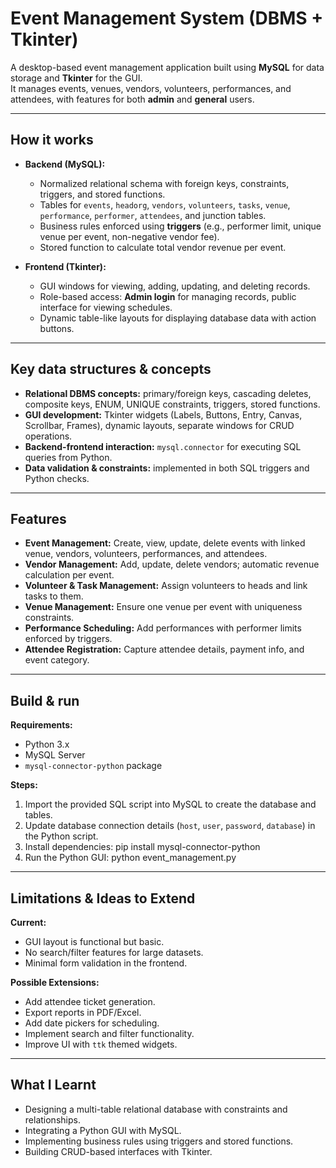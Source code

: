 # Event Management System (DBMS + Tkinter)

A desktop-based event management application built using **MySQL** for data storage and **Tkinter** for the GUI.  
It manages events, venues, vendors, volunteers, performances, and attendees, with features for both **admin** and **general** users.

---

## How it works
- **Backend (MySQL):**
  - Normalized relational schema with foreign keys, constraints, triggers, and stored functions.
  - Tables for `events`, `headorg`, `vendors`, `volunteers`, `tasks`, `venue`, `performance`, `performer`, `attendees`, and junction tables.
  - Business rules enforced using **triggers** (e.g., performer limit, unique venue per event, non-negative vendor fee).
  - Stored function to calculate total vendor revenue per event.

- **Frontend (Tkinter):**
  - GUI windows for viewing, adding, updating, and deleting records.
  - Role-based access: **Admin login** for managing records, public interface for viewing schedules.
  - Dynamic table-like layouts for displaying database data with action buttons.

---

## Key data structures & concepts
- **Relational DBMS concepts:** primary/foreign keys, cascading deletes, composite keys, ENUM, UNIQUE constraints, triggers, stored functions.
- **GUI development:** Tkinter widgets (Labels, Buttons, Entry, Canvas, Scrollbar, Frames), dynamic layouts, separate windows for CRUD operations.
- **Backend-frontend interaction:** `mysql.connector` for executing SQL queries from Python.
- **Data validation & constraints:** implemented in both SQL triggers and Python checks.

---

## Features
- **Event Management:** Create, view, update, delete events with linked venue, vendors, volunteers, performances, and attendees.
- **Vendor Management:** Add, update, delete vendors; automatic revenue calculation per event.
- **Volunteer & Task Management:** Assign volunteers to heads and link tasks to them.
- **Venue Management:** Ensure one venue per event with uniqueness constraints.
- **Performance Scheduling:** Add performances with performer limits enforced by triggers.
- **Attendee Registration:** Capture attendee details, payment info, and event category.

---

## Build & run
**Requirements:**
- Python 3.x  
- MySQL Server  
- `mysql-connector-python` package

**Steps:**
1. Import the provided SQL script into MySQL to create the database and tables.
2. Update database connection details (`host`, `user`, `password`, `database`) in the Python script.
3. Install dependencies:
      pip install mysql-connector-python
4. Run the Python GUI:
      python event_management.py
---

## Limitations & Ideas to Extend

**Current:**
- GUI layout is functional but basic.
- No search/filter features for large datasets.
- Minimal form validation in the frontend.

**Possible Extensions:**
- Add attendee ticket generation.
- Export reports in PDF/Excel.
- Add date pickers for scheduling.
- Implement search and filter functionality.
- Improve UI with `ttk` themed widgets.

---

## What I Learnt
- Designing a multi-table relational database with constraints and relationships.
- Integrating a Python GUI with MySQL.
- Implementing business rules using triggers and stored functions.
- Building CRUD-based interfaces with Tkinter.
